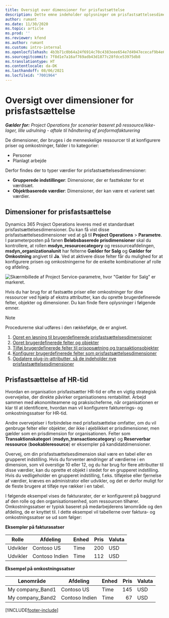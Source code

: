 ```yaml
---
title: Oversigt over dimensioner for prisfastsættelse
description: Dette emne indeholder oplysninger om prisfastsættelsesdimensioner i Dynamics 365 Project Operations.
author: rumant
ms.date: 11/30/2020
ms.topic: article
ms.prod: ''
ms.reviewer: kfend
ms.author: rumant
ms.custom: intro-internal
ms.openlocfilehash: 4b3b71c0b64a24f6914c70c4383eee654e7d4947ececaf9b4e6394f45a081a4c
ms.sourcegitcommit: 7f8d1e7a16af769adb43d1877c28fdce53975db8
ms.translationtype: HT
ms.contentlocale: da-DK
ms.lasthandoff: 08/06/2021
ms.locfileid: "7001964"
---
```

# <a name="pricing-dimensions-overview"></a>Oversigt over dimensioner for prisfastsættelse

_**Gælder for:** Project Operations for scenarier baseret på ressource/ikke-lager, lille udrulning - aftale til håndtering af proformafakturering_

De dimensioner, der bruges i de menneskelige ressourcer til at konfigurere priser og omkostninger, falder i to kategorier:

- Personer
- Planlagt arbejde

Derfor findes der to typer værdier for prisfastsættelsesdimensioner:

- **Grupperede indstillinger**: Dimensioner, der er fasttekster for et værdisæt.
- **Objektbaserede værdier**: Dimensioner, der kan være et varieret sæt værdier.

## <a name="pricing-dimensions"></a>Dimensioner for prisfastsættelse

Dynamics 365 Project Operations leveres med et standardsæt prisfastsættelsesdimensioner. Du kan få vist disse prisfastsættelsesdimensioner ved at gå til **Project Operations** > **Parametre**. I parameterposten på fanen **Beløbsbaserede prisdimensioner** skal du kontrollere, at rollen **msdyn_resourcecategory** og ressourceafdelingen, **msdyn_organizationalunit** har felterne **Gælder for Salg** og **Gælder for Omkostning** angivet til **Ja**. Ved at aktivere disse felter får du mulighed for at konfigurere prisen og omkostningerne for de enkelte kombinationer af rolle og afdeling.

![Skærmbillede af Project Service-parametre, hvor "Gælder for Salg" er markeret.](media/PS-OOB-parameters.png)

Hvis du har brug for at fastsætte priser eller omkostninger for dine ressourcer ved hjælp af ekstra attributter, kan du oprette brugerdefinerede felter, objekter og dimensioner. Du kan finde flere oplysninger i følgende emner. 
  
  > [!NOTE]
  > Procedurerne skal udføres i den rækkefølge, de er angivet.

1. [Opret en løsning til brugerdefinerede prisfastsættelsesdimensioner](../sales/create-solution-custompd.md)
2. [Opret brugerdefinerede felter og objekter](create-custom-fields-entities-pricing-dimensions.md)
3. [Tilføj brugerdefinerede felter til prisopsætning og transaktionsobjekter ](add-custom-fields-price-setup-transactional-entities.md)
4. [Konfigurer brugerdefinerede felter som prisfastsættelsesdimensioner ](set-up-custom-fields-pricing-dimensions.md)
5. [Opdatere plug-in-attributter, så de indeholder nye prisfastsættelsesdimensioner](update-plugin-attributes-pd.md)


## <a name="pricing-human-resource-time"></a>Prisfastsættelse af HR-tid
Hvordan en organisation prisfastsætter HR-tid er ofte en vigtig strategisk overvejelse, der direkte påvirker organisationens rentabilitet. Arbejd sammen med økonomiteamene og praksischeferne, når organisationen er klar til at identificere, hvordan man vil konfigurere fakturerings- og omkostningssatser for HR-tid.

Andre overvejelser i forbindelse med prisfastsættelse omfatter, om du vil genbruge felter eller objekter, der ikke i øjeblikket er prisdimensioner, men gælder som en prisdimension for organisationen. Felter som **Transaktionskategori** (**msdyn_transactioncategory**) og **Reserverbar ressource** (**bookableresource**) er eksempler på kandidatdimensioner. 

Overvej, om din prisfastsættelsesdimension skal være en tabel eller en grupperet indstilling. Hvis du forventer ændringer af værdierne i en dimension, som vil overstige 10 eller 12, og du har brug for flere attributter til disse værdier, kan du oprette et objekt i stedet for en grupperet indstilling. Hvis du vedligeholder en grupperet indstilling, f.eks. tilføjelse eller fjernelse af værdier, kræves en administrator eller udvikler, og det er derfor muligt for de fleste brugere at tilføje nye rækker i en tabel.

I følgende eksempel vises de fakturarater, der er konfigureret på baggrund af den rolle og den organisationsenhed, som ressourcen tilhører. Omkostningssatser er typisk baseret på medarbejderens lønområde og den afdeling, de er knyttet til. I dette eksempel vil tabellerne over faktura- og omkostningssatser se ud som følger:

**Eksempler på fakturasatser**

| Rolle        | Afdeling    |Enhed      |Pris      |Valuta  |
| ------------|-------------|----------|----------:|----------|
| Udvikler   | Contoso US  |Time | 200|USD     |
| Udvikler   | Contoso Indien |Time|   112|USD     |


**Eksempel på omkostningssatser**

| Lønområde     | Afdeling    |Enhed      |Pris      |Valuta  |
| ----------------|-------------|----------|----------:|----------|
| My company_Band1 | Contoso US  |Time | 145|USD     |
| My company_Band2 | Contoso Indien |Time|   67|USD     |


[!INCLUDE[footer-include](../includes/footer-banner.md)]